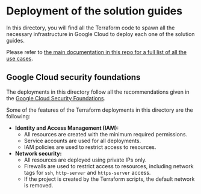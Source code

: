 # Deployment of the solution guides

In this directory, you will find all the Terraform code to spawn all the
necessary infrastructure in Google Cloud to deploy each one of the solution
guides.

Please refer to [the main documentation in this repo for a full list of all
the use cases](../README.md).

## Google Cloud security foundations

The deployments in this directory follow all the recommendations given in the 
[Google Cloud Security Foundations](https://cloud.google.com/architecture/security-foundations).

Some of the features of the Terraform deployments in this directory are the following:
* **Identity and Access Management (IAM):**
    * All resources are created with the minimum required permissions.
    * Service accounts are used for all deployments.
    * IAM policies are used to restrict access to resources.
* **Network security:**
    * All resources are deployed using private IPs only.
    * Firewalls are used to restrict access to resources, including network tags for `ssh`, `http-server` and `https-server` access.
    * If the project is created by the Terraform scripts, the default network is removed.
